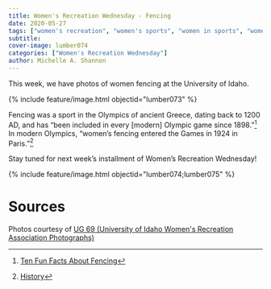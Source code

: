 ```yaml
---
title: Women's Recreation Wednesday - Fencing
date: 2020-05-27
tags: ["women's recreation", "women's sports", "women in sports", "women", "women athletes"]
subtitle: 
cover-image: lumber074
categories: ["Women's Recreation Wednesday"]
author: Michelle A. Shannon
---
```


This week, we have photos of women fencing at the
University of Idaho. 

{% include feature/image.html objectid="lumber073" %}

Fencing was a sport in the Olympics of ancient Greece,
dating back to 1200 AD, and has “been included in every [modern] Olympic game
since 1898.”[^1] In
modern Olympics, “women’s fencing entered the Games in 1924 in Paris.”[^2]

Stay tuned for next week’s installment of Women’s
Recreation Wednesday!

{% include feature/image.html objectid="lumber074;lumber075" %}

# Sources

Photos courtesy of [UG 69 (University of Idaho Women's Recreation Association Photographs)](http://archiveswest.orbiscascade.org/ark:/80444/xv152953/op=fstyle.aspx?t=k&amp;q=)

[^1]: [Ten Fun Facts About Fencing](http://www.10-facts-about.com/Fencing/id/73)
[^2]: [History](https://www.olympic.org/fencing-equipment-and-history)
